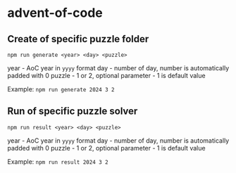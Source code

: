 # advent-of-code

## Create of specific puzzle folder

`npm run generate <year> <day> <puzzle>`

year   - AoC year in `yyyy` format
day    - number of day, number is automatically padded with 0
puzzle - 1 or 2, optional parameter - 1 is default value

Example: `npm run generate 2024 3 2`

## Run of specific puzzle solver

`npm run result <year> <day> <puzzle>`

year   - AoC year in `yyyy` format
day    - number of day, number is automatically padded with 0
puzzle - 1 or 2, optional parameter - 1 is default value

Example: `npm run result 2024 3 2`